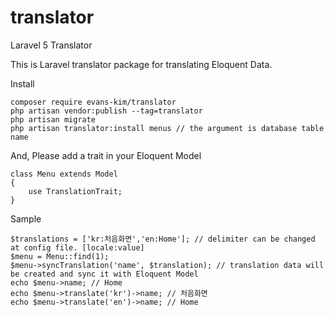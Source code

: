 # translator
Laravel 5 Translator

 This is Laravel translator package for translating Eloquent Data.
 
Install
 
    composer require evans-kim/translator
    php artisan vendor:publish --tag=translator
    php artisan migrate
    php artisan translator:install menus // the argument is database table name

And, Please add a trait in your Eloquent Model
   
    class Menu extends Model
    {
        use TranslationTrait;
    }

Sample

    $translations = ['kr:처음화면','en:Home']; // delimiter can be changed at config file. [locale:value] 
    $menu = Menu::find(1);
    $menu->syncTranslation('name', $translation); // translation data will be created and sync it with Eloquent Model
    echo $menu->name; // Home
    echo $menu->translate('kr')->name; // 처음화면
    echo $menu->translate('en')->name; // Home
